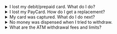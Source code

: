 <details>
  <summary>I lost my debit/prepaid card. What do I do?</summary>
  For lost or stolen cards, you need to immediately call our Contact Center hotline at (02) 88-700-700 for your account security. Our bank officers will guide you with the process, including how to get a replacement card. You may also visit any Metrobank branch should you wish to replace the card.
</details>

<details>
  <summary>I lost my PayCard. How do I get a replacement?</summary>
  Inform your company regarding your lost PayCard and you will be issued a replacement card immediately. Your company will then inform Metrobank about the lost card and to transfer all the remaining balance to the new PayCard.
</details>

<details>
  <summary>My card was captured. What do I do next?</summary>
  If your card has been captured by one of our ATM terminals, you may coordinate immediately with the branch where the ATM is located. For ATM terminals outside of any of our branches, you need to call our Contact Center hotline at (02) 88-700-700 or email [customercare@metrobank.com.ph](mailto:customercare@metrobank.com.ph) for assistance.
</details>

<details>
  <summary>No money was dispensed when I tried to withdraw.</summary>
  Please monitor your bank account within 24 hours for your balance to be updated. Otherwise, call our Contact Center at (02) 88-700-700 or email the Customer Service Team: [customercare@metrobank.com.ph](mailto:customercare@metrobank.com.ph).
</details>

<details>
  <summary>What are the ATM withdrawal fees and limits?</summary>
  See our ATM fees below:


  Metrobank
    Balance inquiry and withdrawal -- Free
  PSBank
    Balance inquiry -- Free
    Withdrawal -- PHP 7.50
  - **Other cards**
    - Balance inquiry -- PHP 2.00
    - Withdrawal -- PHP 18.00
  - **International cards**
    - Balance inquiry -- USD 1.00
    - Withdrawal -- USD 3.50
  - **Withdrawal limit**
    - The limit per withdrawal is PHP 10,000. The maximum limit in total withdrawals per day is PHP 50,000.
  Call our Contact Center at (02) 88-700-700 should you need to adjust your withdrawal limit.
</details>

